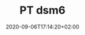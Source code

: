---
title: "PT dsm6"
date: 2020-09-06T17:14:20+02:00
draft: true
exceptions:
- dsm6
memberstates:
- PT
score: NOT IMPLEMENTED
description: "" 
benficiaries:
purposes: 
usage:
subjectmatter:
compensation: 
attribution: 
otherConditions: 
remarks: "" 
link: 
---